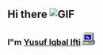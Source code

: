 ## Hi there <img alt="GIF" src="https://raw.githubusercontent.com/TheDudeThatCode/TheDudeThatCode/master/Assets/Hi.gif" width="30vw" />
### I"m [Yusuf Iqbal Ifti](https://iftiben10.github.io/)<img alt="GIF" src="https://raw.githubusercontent.com/TheDudeThatCode/TheDudeThatCode/master/Assets/PC.gif" width="30vw" />
<!--
**iftiben10/iftiben10** is a ✨ _special_ ✨ repository because its `README.md` (this file) appears on your GitHub profile.

Here are some ideas to get you started:

- 🔭 I’m currently working on ...
- 🌱 I’m currently learning ...
- 👯 I’m looking to collaborate on ...
- 🤔 I’m looking for help with ...
- 💬 Ask me about ...
- 📫 How to reach me: ...
- 😄 Pronouns: ...
- ⚡ Fun fact: ...
-->
